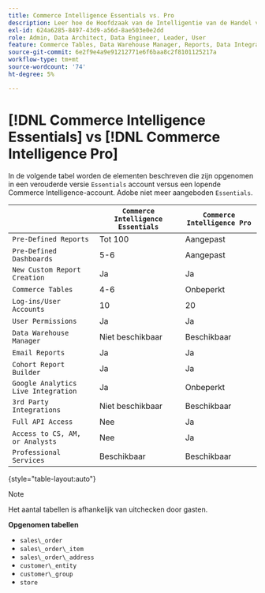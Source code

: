 ```yaml
---
title: Commerce Intelligence Essentials vs. Pro
description: Leer hoe de Hoofdzaak van de Intelligentie van de Handel van de Intelligentie verschilt van de Intelligentie van de Handel Pro.
exl-id: 624a6285-8497-43d9-a56d-8ae503e0e2dd
role: Admin, Data Architect, Data Engineer, Leader, User
feature: Commerce Tables, Data Warehouse Manager, Reports, Data Integration
source-git-commit: 6e2f9e4a9e91212771e6f6baa8c2f8101125217a
workflow-type: tm+mt
source-wordcount: '74'
ht-degree: 5%

---
```


# [!DNL Commerce Intelligence Essentials] vs [!DNL Commerce Intelligence Pro]

In de volgende tabel worden de elementen beschreven die zijn opgenomen in een verouderde versie `Essentials` account versus een lopende Commerce Intelligence-account. Adobe niet meer aangeboden `Essentials`.

|   | **`Commerce Intelligence Essentials`** | **`Commerce Intelligence Pro`** |
|-----|-----|-----|
| `Pre-Defined Reports` | Tot 100 | Aangepast |
| `Pre-Defined Dashboards` | 5-6 | Aangepast |
| `New Custom Report Creation` | Ja | Ja |
| `Commerce Tables` | 4-6 | Onbeperkt |
| `Log-ins/User Accounts` | 10 | 20 |
| `User Permissions` | Ja | Ja |
| `Data Warehouse Manager` | Niet beschikbaar | Beschikbaar |
| `Email Reports` | Ja | Ja |
| `Cohort Report Builder` | Ja | Ja |
| `Google Analytics Live Integration` | Ja | Onbeperkt |
| `3rd Party Integrations` | Niet beschikbaar | Beschikbaar |
| `Full API Access` | Nee | Ja |
| `Access to CS, AM, or Analysts` | Nee | Ja |
| `Professional Services` | Beschikbaar | Beschikbaar |

{style="table-layout:auto"}

>[!NOTE]
>
>Het aantal tabellen is afhankelijk van uitchecken door gasten.

**Opgenomen tabellen**

* `sales\_order`
* `sales\_order\_item`
* `sales\_order\_address`
* `customer\_entity`
* `customer\_group`
* `store`

<!---
## Columns Included in Essentials

Items in _italics_ are calculated fields.

* `sales_order` table
  * `entity_id`
  * `base_grand_total`
  * `customer_id`
  * `status`
  * `customer_email`
  * `store_id`
  * `base_currency_code`
  * `billing_address_id`
  * `shipping_address_id`
  * `base_shipping_amount`
  * `base_tax_amount`
  * `coupon_code`
  * `created_at`
  * `updated_at`
  * `base_subtotal`
  * `customer_group_id`
  * `base_discount_amount`
  * `base_discount_invoiced`
  * `increment_id`
  * `Customer's order number`
  * `Customer's first order date`
  * `Customer's lifetime number of orders`
  * `Is customer's last order?`
  * `Billing address region`
  * `Shipping address country`
  * `Customer's lifetime revenue`
  * `Seconds between customer's first order date and this order`
  * `Seconds since previous order`
  * `Store name`
  * `Customer's lifetime number of coupons`
  * `Customer's order number (previous-current)`
  * `Shipping address region`
  * `Number of items in order`
  * `Billing address city`
  * `Shipping address city`
  * `Customer's group code`
  * `Customer's first order's billing region`
  * `Customer's first order's coupon_code`
  * `Customer's creation date`
  * `Billing address country`

* `sales_order_item` table
  * `item_id`
  * `qty_ordered`
  * `base_price`
  * `name`
  * `order_id`
  * `sku`
  * `product_type`
  * `product_id`
  * `created_at`
  * `updated_at`
  * `parent_item_id`
  * `store_id`
  * `base_discount_amount`
  * `base_discount_invoiced`
  * `Order's coupon_code`
  * `Order item total value (quantity * price)`
  * `Order's increment_id`
  * `Customer's email`
  * `Customer's lifetime number of orders`
  * `Store name`
  * `Customer's order number`
  * `Order's status`
  * `Customer's lifetime revenue`

* `sales_order_address` table
  * `entity_id`
  * `city`
  * `region`
  * `country_id`

* `customer_entity` table
  * `entity_id`
  * `email`
  * `group_id`
  * `created_at`
  * `updated_at`
  * `store_id`
  * `Customer's lifetime revenue`
  * `Customer's lifetime number of coupons`
  * `Customer's first order date`
  * `Customer's lifetime number of orders`
  * `Seconds since customer's first order date`
  * `Customer's first 30 day revenue`
  * `Customer's first order's billing region`
  * `Customer's first order's coupon_code`
  * `Customer's group code`
  * `Store name`

* `customer_group` table
  * `customer_group_id`
  * `customer_group_code`

* `store` table
  * `store_id`
  * `name`
-->

